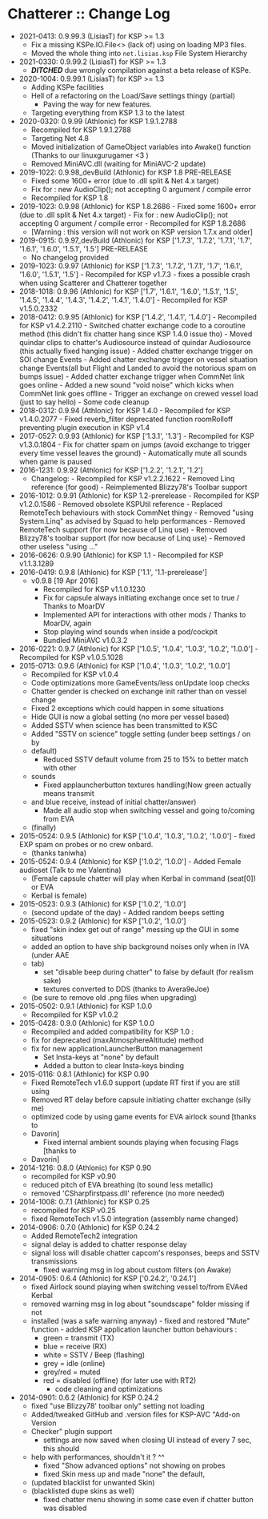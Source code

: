 # Chatterer :: Change Log

* 2021-0413: 0.9.99.3 (LisiasT) for KSP >= 1.3
	+ Fix a missing KSPe.IO.File<> (lack of) using on loading MP3 files.
	+ Moved the whole thing into `net.lisias.ksp` File System Hierarchy
* 2021-0330: 0.9.99.2 (LisiasT) for KSP >= 1.3
	+ ***DITCHED*** due wrongly compilation against a beta release of KSPe.
* 2020-1004: 0.9.99.1 (LisiasT) for KSP >= 1.3
	+ Adding KSPe facilities
	+ Hell of a refactoring on the Load/Save settings thingy (partial)
		- Paving the way for new features.
	+ Targeting everything from KSP 1.3 to the latest 
* 2020-0320: 0.9.99 (Athlonic) for KSP 1.9.1.2788
	+ Recompiled for KSP 1.9.1.2788
	+ Targeting Net 4.8
	+ Moved initialization of GameObject variables into Awake() function (Thanks to our linuxgurugamer <3 )
	+ Removed MiniAVC.dll (waiting for MiniAVC-2 update)
* 2019-1022: 0.9.98_devBuild (Athlonic) for KSP 1.8 PRE-RELEASE
	+ Fixed some 1600+ error (due to .dll split & Net 4.x target)
	+ Fix for : new AudioClip(); not accepting 0 argument / compile error
	+ Recompiled for KSP 1.8
* 2019-1023: 0.9.98 (Athlonic) for KSP 1.8.2686
		- Fixed some 1600+ error (due to .dll split & Net 4.x target)
		- Fix for : new AudioClip(); not accepting 0 argument / compile error
		- Recompiled for KSP 1.8.2686
	+ [Warning : this version will not work on KSP version 1.7.x and older]
* 2019-0915: 0.9.97_devBuild (Athlonic) for KSP ['1.7.3', '1.7.2', '1.7.1', '1.7', '1.6.1', '1.6.0', '1.5.1', '1.5'] PRE-RELEASE
	+ No changelog provided
* 2019-1023: 0.9.97 (Athlonic) for KSP ['1.7.3', '1.7.2', '1.7.1', '1.7', '1.6.1', '1.6.0', '1.5.1', '1.5']
		- Recompiled for KSP v1.7.3
		- fixes a possible crash when using Scatterer and Chatterer together
* 2018-1018: 0.9.96 (Athlonic) for KSP ['1.7', '1.6.1', '1.6.0', '1.5.1', '1.5', '1.4.5', '1.4.4', '1.4.3', '1.4.2', '1.4.1', '1.4.0']
		- Recompiled for KSP v1.5.0.2332
* 2018-0412: 0.9.95 (Athlonic) for KSP ['1.4.2', '1.4.1', '1.4.0']
		- Recompiled for KSP v1.4.2.2110
		- Switched chatter exchange code to a coroutine method (this didn't fix chatter hang since KSP 1.4.0 issue tho)
		- Moved quindar clips to chatter's Audiosource instead of quindar Audiosource (this actually fixed hanging issue)
		- Added chatter exchange trigger on SOI change Events
		- Added chatter exchange trigger on vessel situation change Events(all but Flight and Landed to avoid the notorious spam on bumps issue)
		- Added chatter exchange trigger when CommNet link goes online
		- Added a new sound "void noise" which kicks when CommNet link goes offline
		- Trigger an exchange on crewed vessel load (just to say hello)
		- Some code cleanup
* 2018-0312: 0.9.94 (Athlonic) for KSP 1.4.0
		- Recompiled for KSP v1.4.0.2077
		- Fixed reverb_filter deprecated function roomRolloff preventing plugin execution in KSP v1.4
* 2017-0527: 0.9.93 (Athlonic) for KSP ['1.3.1', '1.3']
		- Recompiled for KSP v1.3.0.1804
		- Fix for chatter spam on jumps (avoid exchange to trigger every time vessel leaves the ground)
		- Automatically mute all sounds when game is paused
* 2016-1231: 0.9.92 (Athlonic) for KSP ['1.2.2', '1.2.1', '1.2']
	+ Changelog:
			- Recompiled for KSP v1.2.2.1622
			- Removed Linq reference (for good)
			- Reimplemented Blizzy78's Toolbar support
* 2016-1012: 0.9.91 (Athlonic) for KSP 1.2-prerelease
		- Recompiled for KSP v1.2.0.1586
		- Removed obsolete KSPUtil reference
		- Replaced RemoteTech behaviours with stock CommNet thingy
		- Removed "using System.Linq" as advised by Squad to help performances
		- Removed RemoteTech support (for now because of Linq use)
		- Removed Blizzy78's toolbar support (for now because of Linq use)
		- Removed other useless "using ..."
* 2016-0626: 0.9.90 (Athlonic) for KSP 1.1
		- Recompiled for KSP v1.1.3.1289
* 2016-0419: 0.9.8 (Athlonic) for KSP ['1.1', '1.1-prerelease']
	+ v0.9.8 [19 Apr 2016]
		- Recompiled for KSP v1.1.0.1230
		- Fix for capsule always initiating exchange once set to true / Thanks to MoarDV
		- Implemented API for interactions with other mods / Thanks to MoarDV, again
		- Stop playing wind sounds when inside a pod/cockpit
		- Bundled MiniAVC v1.0.3.2
* 2016-0221: 0.9.7 (Athlonic) for KSP ['1.0.5', '1.0.4', '1.0.3', '1.0.2', '1.0.0']
		- Recompiled for KSP v1.0.5.1028
* 2015-0713: 0.9.6 (Athlonic) for KSP ['1.0.4', '1.0.3', '1.0.2', '1.0.0']
	+ Recompiled for KSP v1.0.4
	+ Code optimizations more GameEvents/less onUpdate loop checks
	+ Chatter gender is checked on exchange init rather than on vessel change
	+ Fixed 2 exceptions which could happen in some situations
	+ Hide GUI is now a global setting (no more per vessel based)
	+ Added SSTV when science has been transmitted to KSC
	+ Added "SSTV on science" toggle setting (under beep settings / on by
	+ default)
		- Reduced SSTV default volume from 25 to 15% to better match with other
	+ sounds
		- Fixed applauncherbutton textures handling(Now green actually means transmit
	+ and blue receive, instead of initial chatter/answer)
		- Made all audio stop when switching vessel and going to/coming from EVA
	+ (finally)
* 2015-0524: 0.9.5 (Athlonic) for KSP ['1.0.4', '1.0.3', '1.0.2', '1.0.0']
		- fixed EXP spam on probes or no crew onbard.
	+ (thanks taniwha)
* 2015-0524: 0.9.4 (Athlonic) for KSP ['1.0.2', '1.0.0']
		- Added Female audioset (Talk to me Valentina)
	+ (Female capsule chatter will play when Kerbal in command (seat[0]) or EVA
	+ Kerbal is female)
* 2015-0523: 0.9.3 (Athlonic) for KSP ['1.0.2', '1.0.0']
	+ (second update of the day)
			- Added random beeps setting
* 2015-0523: 0.9.2 (Athlonic) for KSP ['1.0.2', '1.0.0']
	+ fixed "skin index get out of range" messing up the GUI in some situations
	+ added an option to have ship background noises only when in IVA (under AAE
	+ tab)
		- set "disable beep during chatter" to false by default (for realism sake)
		- textures converted to DDS (thanks to Avera9eJoe)
	+ (be sure to remove old .png files when upgrading)
* 2015-0502: 0.9.1 (Athlonic) for KSP 1.0.0
	+ Recompiled for KSP v1.0.2
* 2015-0428: 0.9.0 (Athlonic) for KSP 1.0.0
	+ Recompiled and added compatibility for KSP 1.0 :
	+ fix for deprecated (maxAtmosphereAltitude) method
	+ fix for new applicationLauncherButton management
		- Set Insta-keys at "none" by default
		- Added a button to clear Insta-keys binding
* 2015-0116: 0.8.1 (Athlonic) for KSP 0.90
	+ Fixed RemoteTech v1.6.0 support (update RT first if you are still using
	+ Removed RT delay before capsule initiating chatter exchange (silly me)
	+ optimized code by using game events for EVA airlock sound [thanks to
	+ Davorin]
		- Fixed internal ambient sounds playing when focusing Flags [thanks to
	+ Davorin]
* 2014-1216: 0.8.0 (Athlonic) for KSP 0.90
	+ recompiled for KSP v0.90
	+ reduced pitch of EVA breathing (to sound less metallic)
	+ removed 'CSharpfirstpass.dll' reference (no more needed)
* 2014-1008: 0.7.1 (Athlonic) for KSP 0.25
	+ recompiled for KSP v0.25
	+ fixed RemoteTech v1.5.0 integration (assembly name changed)
* 2014-0906: 0.7.0 (Athlonic) for KSP 0.24.2
	+ Added RemoteTech2 integration
	+ signal delay is added to chatter response delay
	+ signal loss will disable chatter capcom's responses, beeps and SSTV transmissions
		- fixed warning msg in log about custom filters (on Awake)
* 2014-0905: 0.6.4 (Athlonic) for KSP ['0.24.2', '0.24.1']
	+ fixed Airlock sound playing when switching vessel to/from EVAed Kerbal
	+ removed warning msg in log about "soundscape" folder missing if not
	+ installed (was a safe warning anyway)
			- fixed and restored "Mute" function
			- added KSP application launcher button behaviours :
		- green = transmit (TX)
		- blue = receive (RX)
		- white = SSTV / Beep (flashing)
		- grey = idle (online)
		- grey/red = muted
		- red = disabled (offline) (for later use with RT2)
			- code cleaning and optimizations
* 2014-0901: 0.6.2 (Athlonic) for KSP 0.24.2
	+ fixed "use Blizzy78' toolbar only" setting not loading
	+ Added/tweaked GitHub and .version files for KSP-AVC "Add-on Version
	+ Checker" plugin support
		- settings are now saved when closing UI instead of every 7 sec, this should
	+ help with performances, shouldn't it ? ^^
		- fixed "Show advanced options" not showing on probes
		- fixed Skin mess up and made "none" the default,
	+ (updated blacklist for unwanted Skin)
	+ (blacklisted dupe skins as well)
		- fixed chatter menu showing in some case even if chatter button was disabled
